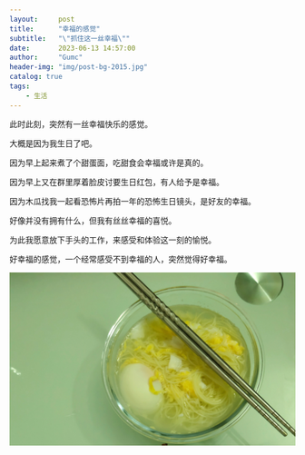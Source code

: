 ```yaml
---
layout:     post
title:      "幸福的感觉"
subtitle:   "\"抓住这一丝幸福\""
date:       2023-06-13 14:57:00
author:     "Gumc"
header-img: "img/post-bg-2015.jpg"
catalog: true
tags:
    - 生活
---
```

此时此刻，突然有一丝幸福快乐的感觉。

大概是因为我生日了吧。

因为早上起来煮了个甜蛋面，吃甜食会幸福或许是真的。

因为早上又在群里厚着脸皮讨要生日红包，有人给予是幸福。

因为木瓜找我一起看恐怖片再拍一年的恐怖生日镜头，是好友的幸福。

好像并没有拥有什么，但我有丝丝幸福的喜悦。

为此我愿意放下手头的工作，来感受和体验这一刻的愉悦。

好幸福的感觉，一个经常感受不到幸福的人，突然觉得好幸福。

![甜蛋面](/img/2023/20230613-happiness.jpg)
